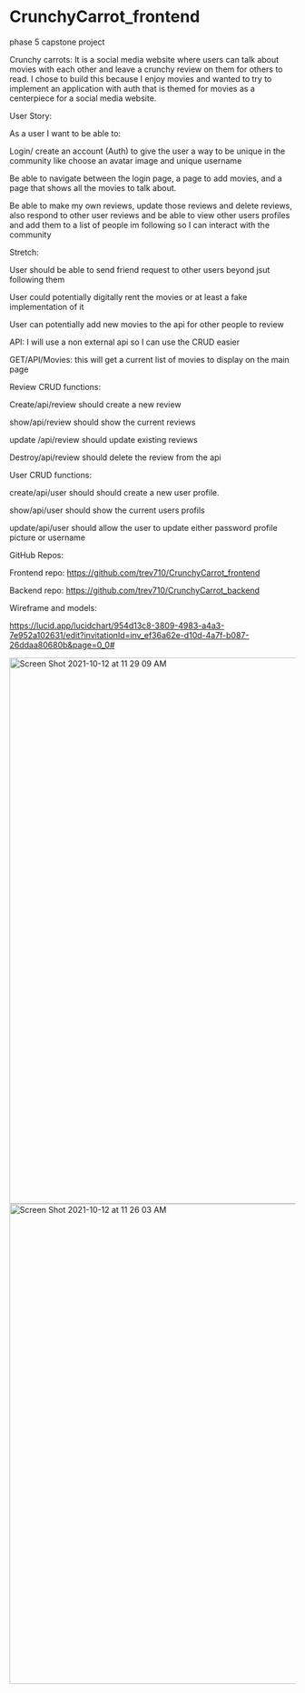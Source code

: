 # CrunchyCarrot_frontend
phase 5 capstone project

Crunchy carrots: It is a social media website where users can talk about movies with each other and leave a crunchy review on them for others to read. I chose to build this because I enjoy movies and wanted to try to implement an application with auth that is themed for movies as a centerpiece for a social media website.


User Story: 

As a user I want to be able to:

Login/ create an account (Auth) to give the user a way to be unique in the community like choose an avatar image and unique username

Be able to navigate between the login page, a page to add movies, and a page that shows all the movies to talk about.

Be able to make my own reviews, update those reviews and delete reviews, also respond to other user reviews and be able to view other users profiles and add them to a list of people im following so I can interact with the community

Stretch: 

User should be able to send friend request to other users beyond jsut following them

User could potentially digitally rent the movies or at least a fake implementation of it

User can potentially add new movies to the api for other people to review


API: I will use a non external api so I can use the CRUD easier

GET/API/Movies: this will get a current list of movies to display on the main page

Review CRUD functions:

Create/api/review should create a new review

show/api/review should show the current reviews

update /api/review should update existing reviews

Destroy/api/review should delete the review from the api

User CRUD functions:

create/api/user should should create a new user profile.

show/api/user should show the current users profils

update/api/user should allow the user to update either password profile picture or username


GitHub Repos:

Frontend repo: https://github.com/trev710/CrunchyCarrot_frontend

Backend repo: https://github.com/trev710/CrunchyCarrot_backend



Wireframe and models:

https://lucid.app/lucidchart/954d13c8-3809-4983-a4a3-7e952a102631/edit?invitationId=inv_ef36a62e-d10d-4a7f-b087-26ddaa80680b&page=0_0#


<img width="961" alt="Screen Shot 2021-10-12 at 11 29 09 AM" src="https://user-images.githubusercontent.com/86570544/137005573-5b4be8dd-6515-48b2-bc2c-4a465dd976da.png">



<img width="845" alt="Screen Shot 2021-10-12 at 11 26 03 AM" src="https://user-images.githubusercontent.com/86570544/137005585-86bca5e7-2ca7-40f8-8e13-df5e97fdb416.png">

